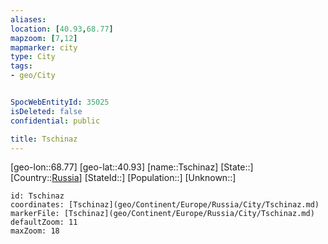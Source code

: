 ```yaml
---
aliases: 
location: [40.93,68.77]
mapzoom: [7,12] 
mapmarker: city 
type: City
tags:
- geo/City


SpocWebEntityId: 35025
isDeleted: false
confidential: public

title: Tschinaz
---
```

[geo-lon::68.77]
[geo-lat::40.93]
[name::Tschinaz]
[State::]
[Country::[Russia](geo/Continent/Europe/Russia.md)]
[StateId::]
[Population::]
[Unknown::]


```leaflet
id: Tschinaz
coordinates: [Tschinaz](geo/Continent/Europe/Russia/City/Tschinaz.md)
markerFile: [Tschinaz](geo/Continent/Europe/Russia/City/Tschinaz.md)
defaultZoom: 11 
maxZoom: 18
```


